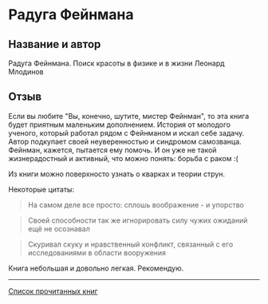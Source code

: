 # Радуга Фейнмана
## Название и автор
Радуга Фейнмана. Поиск красоты в физике и в жизни
Леонард Млодинов

## Отзыв
Если вы любите "Вы, конечно, шутите, мистер Фейнман", то эта книга будет приятным маленьким дополнением. 
История от молодого ученого, который работал рядом с Фейнманом и искал себе задачу.
Автор подкупает своей неуверенностью и синдромом самозванца.
Фейнман, кажется, пытается ему помочь. И он уже не такой жизнерадостный и активный, что можно понять: борьба с раком :(

Из книги можно поверхносто узнать о кварках и теории струн.

Некоторые цитаты:

>На самом деле все просто: сплошь воображение - и упорство

>Своей способности так же игнорировать силу чужих ожиданий ещё не осознавал

>Скуривал скуку и нравственный конфликт, связанный с его исследованиями в области вооружения

Книга небольшая и довольно легкая. Рекомендую.

---
[Список прочитанных книг](../books)
